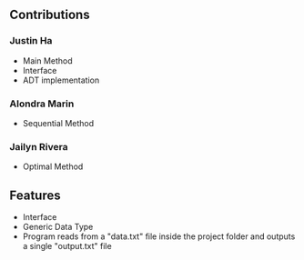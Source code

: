 ## Contributions

### Justin Ha
- Main Method
- Interface
- ADT implementation

### Alondra Marin
- Sequential Method

### Jailyn Rivera
- Optimal Method

## Features
- Interface
- Generic Data Type
- Program reads from a "data.txt" file inside the project folder and outputs a single "output.txt" file
